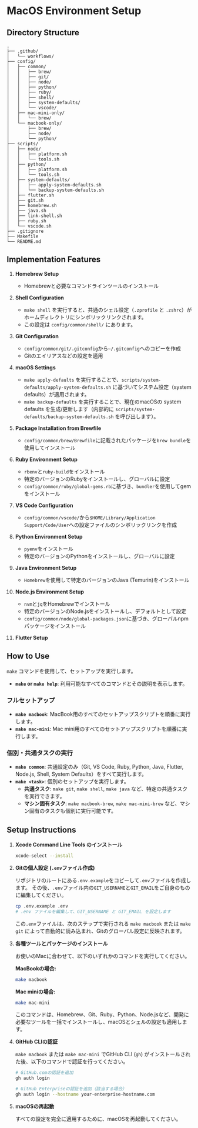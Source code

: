 # MacOS Environment Setup

## Directory Structure

```
.
├── .github/
│   └── workflows/
├── config/
│   ├── common/
│   │   ├── brew/
│   │   ├── git/
│   │   ├── node/
│   │   ├── python/
│   │   ├── ruby/
│   │   ├── shell/
│   │   ├── system-defaults/
│   │   └── vscode/
│   ├── mac-mini-only/
│   │   └── brew/
│   └── macbook-only/
│       ├── brew/
│       ├── node/
│       └── python/
├── scripts/
│   ├── node/
│   │   ├── platform.sh
│   │   └── tools.sh
│   ├── python/
│   │   ├── platform.sh
│   │   └── tools.sh
│   ├── system-defaults/
│   │   ├── apply-system-defaults.sh
│   │   └── backup-system-defaults.sh
│   ├── flutter.sh
│   ├── git.sh
│   ├── homebrew.sh
│   ├── java.sh
│   ├── link-shell.sh
│   ├── ruby.sh
│   └── vscode.sh
├── .gitignore
├── Makefile
└── README.md
```

## Implementation Features

1.  **Homebrew Setup**
    -   Homebrewと必要なコマンドラインツールのインストール

2.  **Shell Configuration**
    -   `make shell` を実行すると、共通のシェル設定（`.zprofile` と `.zshrc`）がホームディレクトリにシンボリックリンクされます。
    -   この設定は `config/common/shell/` にあります。

3.  **Git Configuration**
    -   `config/common/git/.gitconfig`から`~/.gitconfig`へのコピーを作成
    -   Gitのエイリアスなどの設定を適用

4.  **macOS Settings**
    -   `make apply-defaults` を実行することで、`scripts/system-defaults/apply-system-defaults.sh` に基づいてシステム設定（system defaults）が適用されます。
    -   `make backup-defaults` を実行することで、現在のmacOSの system defaults を生成/更新します（内部的に `scripts/system-defaults/backup-system-defaults.sh` を呼び出します）。

5.  **Package Installation from Brewfile**
    -   `config/common/brew/Brewfile`に記載されたパッケージを`brew bundle`を使用してインストール

6.  **Ruby Environment Setup**
    -   `rbenv`と`ruby-build`をインストール
    -   特定のバージョンのRubyをインストールし、グローバルに設定
    -   `config/common/ruby/global-gems.rb`に基づき、`bundler`を使用してgemをインストール

7.  **VS Code Configuration**
    -   `config/common/vscode/`から`$HOME/Library/Application Support/Code/User`への設定ファイルのシンボリックリンクを作成

8.  **Python Environment Setup**
    -   `pyenv`をインストール
    -   特定のバージョンのPythonをインストールし、グローバルに設定

9. **Java Environment Setup**
    -   `Homebrew`を使用して特定のバージョンのJava (Temurin)をインストール

10. **Node.js Environment Setup**
    -   `nvm`と`jq`をHomebrewでインストール
    -   特定のバージョンのNode.jsをインストールし、デフォルトとして設定
    -   `config/common/node/global-packages.json`に基づき、グローバルnpmパッケージをインストール

11. **Flutter Setup**

## How to Use

`make` コマンドを使用して、セットアップを実行します。

- **`make` or `make help`**: 利用可能なすべてのコマンドとその説明を表示します。

### フルセットアップ

- **`make macbook`**: MacBook用のすべてのセットアップスクリプトを順番に実行します。
- **`make mac-mini`**: Mac mini用のすべてのセットアップスクリプトを順番に実行します。

### 個別・共通タスクの実行

- **`make common`**: 共通設定のみ（Git, VS Code, Ruby, Python, Java, Flutter, Node.js, Shell, System Defaults）をすべて実行します。
- **`make <task>`**: 個別のセットアップを実行します。
  - **共通タスク**: `make git`, `make shell`, `make java` など、特定の共通タスクを実行できます。
  - **マシン固有タスク**: `make macbook-brew`, `make mac-mini-brew` など、マシン固有のタスクも個別に実行可能です。

## Setup Instructions

1.  **Xcode Command Line Tools のインストール**

    ```sh
    xcode-select --install
    ```

2.  **Gitの個人設定 (`.env`ファイル作成)**

    リポジトリのルートにある`.env.example`をコピーして`.env`ファイルを作成します。
    その後、`.env`ファイル内の`GIT_USERNAME`と`GIT_EMAIL`をご自身のものに編集してください。

    ```sh
    cp .env.example .env
    # .env ファイルを編集して、GIT_USERNAME と GIT_EMAIL を設定します
    ```
    この`.env`ファイルは、次のステップで実行される `make macbook` または `make git` によって自動的に読み込まれ、Gitのグローバル設定に反映されます。

3.  **各種ツールとパッケージのインストール**

    お使いのMacに合わせて、以下のいずれかのコマンドを実行してください。

    **MacBookの場合:**
    ```sh
    make macbook
    ```

    **Mac miniの場合:**
    ```sh
    make mac-mini
    ```
    このコマンドは、Homebrew、Git、Ruby、Python、Node.jsなど、開発に必要なツールを一括でインストールし、macOSとシェルの設定も適用します。

4.  **GitHub CLIの認証**

    `make macbook` または `make mac-mini` でGitHub CLI (`gh`) がインストールされた後、以下のコマンドで認証を行ってください。

    ```sh
    # GitHub.comの認証を追加
    gh auth login

    # GitHub Enterpriseの認証を追加（該当する場合）
    gh auth login --hostname your-enterprise-hostname.com
    ```

5.  **macOSの再起動**

    すべての設定を完全に適用するために、macOSを再起動してください。
